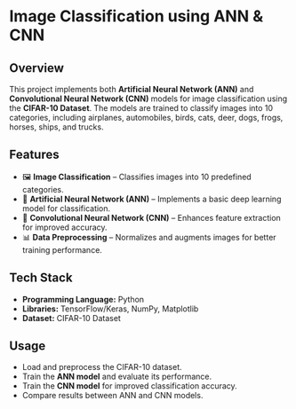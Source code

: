 # Image Classification using ANN & CNN

## Overview
This project implements both **Artificial Neural Network (ANN)** and **Convolutional Neural Network (CNN)** models for image classification using the **CIFAR-10 Dataset**. The models are trained to classify images into 10 categories, including airplanes, automobiles, birds, cats, deer, dogs, frogs, horses, ships, and trucks.

## Features
- 🖼 **Image Classification** – Classifies images into 10 predefined categories.
- 🤖 **Artificial Neural Network (ANN)** – Implements a basic deep learning model for classification.
- 🧠 **Convolutional Neural Network (CNN)** – Enhances feature extraction for improved accuracy.
- 📊 **Data Preprocessing** – Normalizes and augments images for better training performance.

## Tech Stack
- **Programming Language:** Python
- **Libraries:** TensorFlow/Keras, NumPy, Matplotlib
- **Dataset:** CIFAR-10 Dataset

## Usage
- Load and preprocess the CIFAR-10 dataset.
- Train the **ANN model** and evaluate its performance.
- Train the **CNN model** for improved classification accuracy.
- Compare results between ANN and CNN models.
